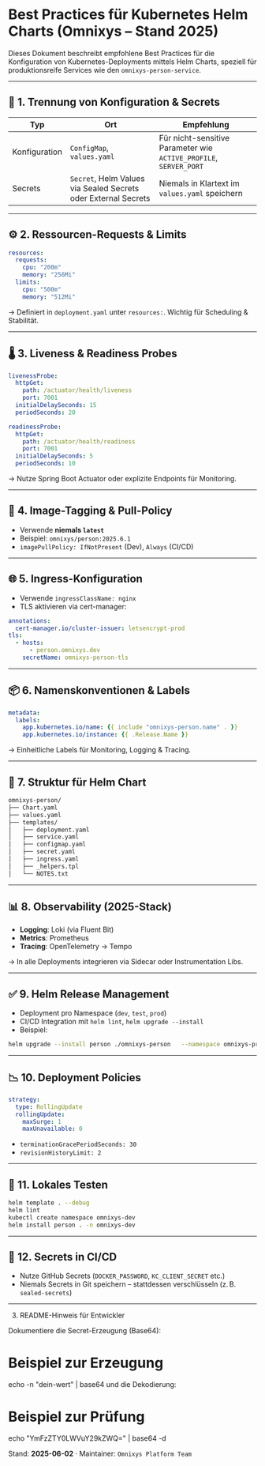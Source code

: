 # Best Practices für Kubernetes Helm Charts (Omnixys – Stand 2025)

Dieses Dokument beschreibt empfohlene Best Practices für die Konfiguration von Kubernetes-Deployments mittels Helm Charts, speziell für produktionsreife Services wie den `omnixys-person-service`.

---

## 🔐 1. Trennung von Konfiguration & Secrets

| Typ            | Ort                          | Empfehlung                              |
|----------------|------------------------------|------------------------------------------|
| Konfiguration  | `ConfigMap`, `values.yaml`   | Für nicht-sensitive Parameter wie `ACTIVE_PROFILE`, `SERVER_PORT` |
| Secrets        | `Secret`, Helm Values via Sealed Secrets oder External Secrets | Niemals in Klartext im `values.yaml` speichern |

---

## ⚙️ 2. Ressourcen-Requests & Limits

```yaml
resources:
  requests:
    cpu: "200m"
    memory: "256Mi"
  limits:
    cpu: "500m"
    memory: "512Mi"
```

→ Definiert in `deployment.yaml` unter `resources:`. Wichtig für Scheduling & Stabilität.

---

## 🌡 3. Liveness & Readiness Probes

```yaml
livenessProbe:
  httpGet:
    path: /actuator/health/liveness
    port: 7001
  initialDelaySeconds: 15
  periodSeconds: 20

readinessProbe:
  httpGet:
    path: /actuator/health/readiness
    port: 7001
  initialDelaySeconds: 5
  periodSeconds: 10
```

→ Nutze Spring Boot Actuator oder explizite Endpoints für Monitoring.

---

## 🐳 4. Image-Tagging & Pull-Policy

- Verwende **niemals `latest`**
- Beispiel: `omnixys/person:2025.6.1`
- `imagePullPolicy: IfNotPresent` (Dev), `Always` (CI/CD)

---

## 🌐 5. Ingress-Konfiguration

- Verwende `ingressClassName: nginx`
- TLS aktivieren via cert-manager:

```yaml
annotations:
  cert-manager.io/cluster-issuer: letsencrypt-prod
tls:
  - hosts:
      - person.omnixys.dev
    secretName: omnixys-person-tls
```

---

## 📦 6. Namenskonventionen & Labels

```yaml
metadata:
  labels:
    app.kubernetes.io/name: {{ include "omnixys-person.name" . }}
    app.kubernetes.io/instance: {{ .Release.Name }}
```

→ Einheitliche Labels für Monitoring, Logging & Tracing.

---

## 📂 7. Struktur für Helm Chart

```bash
omnixys-person/
├── Chart.yaml
├── values.yaml
├── templates/
│   ├── deployment.yaml
│   ├── service.yaml
│   ├── configmap.yaml
│   ├── secret.yaml
│   ├── ingress.yaml
│   ├── _helpers.tpl
│   └── NOTES.txt
```

---

## 📊 8. Observability (2025-Stack)

- **Logging**: Loki (via Fluent Bit)
- **Metrics**: Prometheus
- **Tracing**: OpenTelemetry → Tempo

→ In alle Deployments integrieren via Sidecar oder Instrumentation Libs.

---

## ✅ 9. Helm Release Management

- Deployment pro Namespace (`dev`, `test`, `prod`)
- CI/CD Integration mit `helm lint`, `helm upgrade --install`
- Beispiel:

```bash
helm upgrade --install person ./omnixys-person   --namespace omnixys-prod   --set image.tag=2025.6.1
```

---

## 📉 10. Deployment Policies

```yaml
strategy:
  type: RollingUpdate
  rollingUpdate:
    maxSurge: 1
    maxUnavailable: 0
```

- `terminationGracePeriodSeconds: 30`
- `revisionHistoryLimit: 2`

---

## 🧪 11. Lokales Testen

```bash
helm template . --debug
helm lint
kubectl create namespace omnixys-dev
helm install person . -n omnixys-dev
```

---

## 🧼 12. Secrets in CI/CD

- Nutze GitHub Secrets (`DOCKER_PASSWORD`, `KC_CLIENT_SECRET` etc.)
- Niemals Secrets in Git speichern – stattdessen verschlüsseln (z. B. `sealed-secrets`)

---

3. README-Hinweis für Entwickler

Dokumentiere die Secret-Erzeugung (Base64):

# Beispiel zur Erzeugung
echo -n "dein-wert" | base64
und die Dekodierung:

# Beispiel zur Prüfung
echo "YmFzZTY0LWVuY29kZWQ=" | base64 -d


Stand: **2025-06-02** · Maintainer: `Omnixys Platform Team`